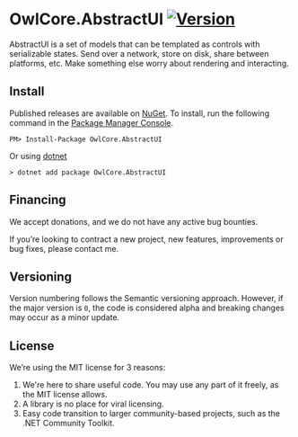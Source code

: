 # OwlCore.AbstractUI [![Version](https://img.shields.io/nuget/v/OwlCore.AbstractUI.svg)](https://www.nuget.org/packages/OwlCore.AbstractUI)

AbstractUI is a set of models that can be templated as controls with serializable states. Send over a network, store on disk, share between platforms, etc. Make something else worry about rendering and interacting.

## Install

Published releases are available on [NuGet](https://www.nuget.org/packages/OwlCore.AbstractUI). To install, run the following command in the [Package Manager Console](https://docs.nuget.org/docs/start-here/using-the-package-manager-console).

    PM> Install-Package OwlCore.AbstractUI
    
Or using [dotnet](https://docs.microsoft.com/en-us/dotnet/core/tools/dotnet)

    > dotnet add package OwlCore.AbstractUI

## Financing

We accept donations, and we do not have any active bug bounties.

If you’re looking to contract a new project, new features, improvements or bug fixes, please contact me. 

## Versioning

Version numbering follows the Semantic versioning approach. However, if the major version is `0`, the code is considered alpha and breaking changes may occur as a minor update.

## License

We’re using the MIT license for 3 reasons:
1. We're here to share useful code. You may use any part of it freely, as the MIT license allows. 
2. A library is no place for viral licensing.
3. Easy code transition to larger community-based projects, such as the .NET Community Toolkit.

